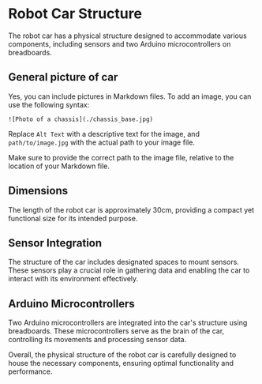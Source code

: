 # Robot Car Structure

The robot car has a physical structure designed to accommodate various components, including sensors and two Arduino microcontrollers on breadboards.

## General picture of car

Yes, you can include pictures in Markdown files. To add an image, you can use the following syntax:

```
![Photo of a chassis](./chassis_base.jpg)
```

Replace `Alt Text` with a descriptive text for the image, and `path/to/image.jpg` with the actual path to your image file.

Make sure to provide the correct path to the image file, relative to the location of your Markdown file.


## Dimensions
The length of the robot car is approximately 30cm, providing a compact yet functional size for its intended purpose.

## Sensor Integration
The structure of the car includes designated spaces to mount sensors. These sensors play a crucial role in gathering data and enabling the car to interact with its environment effectively.

## Arduino Microcontrollers
Two Arduino microcontrollers are integrated into the car's structure using breadboards. These microcontrollers serve as the brain of the car, controlling its movements and processing sensor data.

Overall, the physical structure of the robot car is carefully designed to house the necessary components, ensuring optimal functionality and performance.
